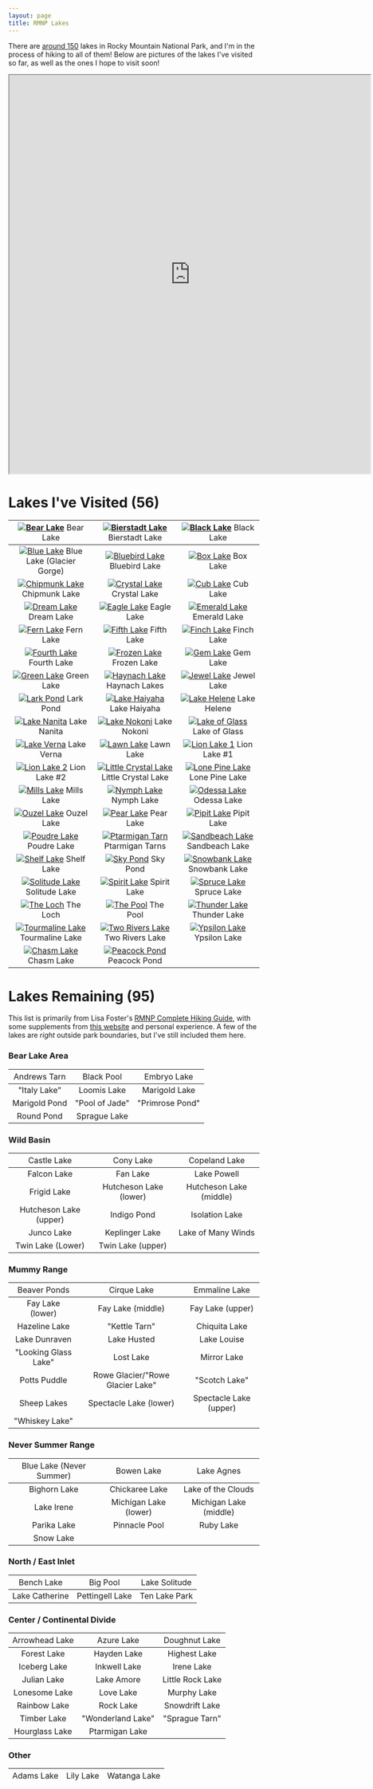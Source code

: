 ```yaml
---
layout: page
title: RMNP Lakes
---
```


There are [around 150](https://www.nps.gov/romo/learn/management/statistics.htm) lakes in Rocky Mountain National Park, and I'm in the process of hiking to all of them! Below are pictures of the lakes I've visited so far, as well as the ones I hope to visit soon!

<iframe src="https://www.google.com/maps/d/embed?mid=18-YcNqJfW-634V9MNQmVZCSmpFcNxFk&hl=en&ehbc=2E312F" width="725" height="800"></iframe>

# Lakes I've Visited (56)

| [![Bear Lake](/assets/img/BearLake.JPG)](/assets/img/BearLake.JPG) <span style="font-weight:normal">Bear Lake</span> | [![Bierstadt Lake](/assets/img/BierstadtLake.jpg)](/assets/img/BierstadtLake.jpg) <span style="font-weight:normal">Bierstadt Lake</span> | [![Black Lake](/assets/img/BlackLake.JPG)](/assets/img/BlackLake.JPG) <span style="font-weight:normal">Black Lake</span> |
| :---: | :---: | :---: |
| [![Blue Lake](/assets/img/BlueLake.JPG)](/assets/img/BlueLake.JPG) Blue Lake (Glacier Gorge) | [![Bluebird Lake](/assets/img/BluebirdLake.JPG)](/assets/img/BluebirdLake.JPG) Bluebird Lake | [![Box Lake](/assets/img/BoxLake.JPG)](/assets/img/BoxLake.JPG) Box Lake |
| [![Chipmunk Lake](/assets/img/ChipmunkLake.JPG)](/assets/img/ChipmunkLake.JPG) Chipmunk Lake | [![Crystal Lake](/assets/img/CrystalLake.JPG)](/assets/img/CrystalLake.JPG) Crystal Lake | [![Cub Lake](/assets/img/CubLake.JPG)](/assets/img/CubLake.JPG) Cub Lake |
| [![Dream Lake](/assets/img/DreamLake.JPG)](/assets/img/DreamLake.JPG) Dream Lake | [![Eagle Lake](/assets/img/EagleLake.JPG)](/assets/img/EagleLake.JPG) Eagle Lake | [![Emerald Lake](/assets/img/EmeraldLake.jpeg)](/assets/img/EmeraldLake.jpeg) Emerald Lake |
| [![Fern Lake](/assets/img/FernLake.JPG)](/assets/img/FernLake.JPG) Fern Lake | [![Fifth Lake](/assets/img/FifthLake.jpg)](/assets/img/FifthLake.jpg) Fifth Lake | [![Finch Lake](/assets/img/FinchLake.JPG)](/assets/img/FinchLake.JPG) Finch Lake |
| [![Fourth Lake](/assets/img/FourthLake.JPG)](/assets/img/FourthLake.JPG) Fourth Lake | [![Frozen Lake](/assets/img/FrozenLake.JPG)](/assets/img/FrozenLake.JPG) Frozen Lake | [![Gem Lake](/assets/img/GemLake.JPG)](/assets/img/GemLake.JPG) Gem Lake |
| [![Green Lake](/assets/img/GreenLake.JPG)](/assets/img/GreenLake.JPG) Green Lake | [![Haynach Lake](/assets/img/HaynachLakes.JPG)](/assets/img/HaynachLakes.JPG) Haynach Lakes | [![Jewel Lake](/assets/img/JewelLake.jpeg)](/assets/img/JewelLake.jpeg) Jewel Lake |
| [![Lark Pond](/assets/img/LarkPond.JPG)](/assets/img/LarkPond.JPG) Lark Pond | [![Lake Haiyaha](/assets/img/LakeHaiyaha.JPG)](/assets/img/LakeHaiyaha.JPG) Lake Haiyaha | [![Lake Helene](/assets/img/LakeHelene.JPG)](/assets/img/LakeHelene.JPG) Lake Helene |
| [![Lake Nanita](/assets/img/LakeNanita.JPG)](/assets/img/LakeNanita.JPG) Lake Nanita | [![Lake Nokoni](/assets/img/LakeNokoni.JPG)](/assets/img/LakeNokoni.JPG) Lake Nokoni | [![Lake of Glass](/assets/img/LakeOfGlass.jpg)](/assets/img/LakeOfGlass.jpg) Lake of Glass |
| [![Lake Verna](/assets/img/LakeVerna.JPG)](/assets/img/LakeVerna.JPG) Lake Verna | [![Lawn Lake](/assets/img/LawnLake.JPG)](/assets/img/LawnLake.JPG) Lawn Lake | [![Lion Lake 1](/assets/img/LionLake1.JPG)](/assets/img/LionLake1.JPG) Lion Lake #1 |
| [![Lion Lake 2](/assets/img/LionLake2.JPG)](/assets/img/LionLake2.JPG) Lion Lake #2 | [![Little Crystal Lake](/assets/img/LittleCrystalLake.JPG)](/assets/img/LittleCrystalLake.JPG) Little Crystal Lake | [![Lone Pine Lake](/assets/img/LonePineLake.jpg)](/assets/img/LonePineLake.jpg) Lone Pine Lake |
| [![Mills Lake](/assets/img/MillsLake.jpg)](/assets/img/MillsLake.jpg) Mills Lake | [![Nymph Lake](/assets/img/NymphLake.JPG)](/assets/img/NymphLake.JPG) Nymph Lake | [![Odessa Lake](/assets/img/OdessaLake.jpeg)](/assets/img/OdessaLake.jpeg) Odessa Lake |
| [![Ouzel Lake](/assets/img/OuzelLake.JPG)](/assets/img/OuzelLake.JPG) Ouzel Lake | [![Pear Lake](/assets/img/PearLake.JPG)](/assets/img/PearLake.JPG) Pear Lake | [![Pipit Lake](/assets/img/PipitLake.JPG)](/assets/img/PipitLake.JPG) Pipit Lake |
| [![Poudre Lake](/assets/img/PoudreLake.JPG)](/assets/img/PoudreLake.JPG) Poudre Lake | [![Ptarmigan Tarn](/assets/img/PtarmiganTarn.JPG)](/assets/img/PtarmiganTarn.JPG) Ptarmigan Tarns | [![Sandbeach Lake](/assets/img/SandbeachLake.JPG)](/assets/img/SandbeachLake.JPG) Sandbeach Lake |
| [![Shelf Lake](/assets/img/ShelfLake.JPG)](/assets/img/ShelfLake.JPG) Shelf Lake | [![Sky Pond](/assets/img/SkyPond.JPG)](/assets/img/SkyPond.JPG) Sky Pond | [![Snowbank Lake](/assets/img/SnowbankLake.JPG)](/assets/img/SnowbankLake.JPG) Snowbank Lake |
| [![Solitude Lake](/assets/img/SolitudeLake.JPG)](/assets/img/SolitudeLake.JPG) Solitude Lake | [![Spirit Lake](/assets/img/SpiritLake.JPG)](/assets/img/SpiritLake.JPG) Spirit Lake | [![Spruce Lake](/assets/img/SpruceLake.JPG)](/assets/img/SpruceLake.JPG) Spruce Lake |
| [![The Loch](/assets/img/TheLoch.JPG)](/assets/img/TheLoch.JPG) The Loch | [![The Pool](/assets/img/ThePool.JPG)](/assets/img/ThePool.JPG) The Pool | [![Thunder Lake](/assets/img/ThunderLake.JPG)](/assets/img/ThunderLake.JPG) Thunder Lake |
| [![Tourmaline Lake](/assets/img/TourmalineLake.JPG)](/assets/img/TourmalineLake.JPG) Tourmaline Lake | [![Two Rivers Lake](/assets/img/TwoRiversLake.JPG)](/assets/img/TwoRiversLake.JPG) Two Rivers Lake | [![Ypsilon Lake](/assets/img/YpsilonLake.JPG)](/assets/img/YpsilonLake.JPG) Ypsilon Lake |
| [![Chasm Lake](/assets/img/ChasmLake.jpeg)](/assets/img/ChasmLake.jpeg) Chasm Lake | [![Peacock Pond](/assets/img/PeacockPond.jpeg)](/assets/img/PeacockPond.jpeg) Peacock Pond | |

# Lakes Remaining (95)
This list is primarily from Lisa Foster's [RMNP Complete Hiking Guide](https://www.amazon.com/Rocky-Mountain-National-Park-Complete/dp/0615526845/ref=sr_1_1?crid=VFZV6XY9JN4X&keywords=lisa+foster&qid=1696050466&sprefix=Lisa+Foster%2Caps%2C185&sr=8-1), with some supplements from [this website](http://www.hikingrmnp.org/p/the-big-list.html) and personal experience. A few of the lakes are _right_ outside park boundaries, but I've still included them here.

### Bear Lake Area

| <span style="font-weight:normal">Andrews Tarn</span> | <span style="font-weight:normal">Black Pool</span> |<span style="font-weight:normal">Embryo Lake</span> |
| :---: | :---: | :---: |
| "Italy Lake" | Loomis Lake | Marigold Lake |
| Marigold Pond | "Pool of Jade" | "Primrose Pond" |
| Round Pond | Sprague Lake | |

### Wild Basin

|  <span style="font-weight:normal">Castle Lake</span> | <span style="font-weight:normal">Cony Lake</span> | <span style="font-weight:normal">Copeland Lake</span> |
| :---: | :---: | :---: |
| Falcon Lake | Fan Lake | Lake Powell |
| Frigid Lake | Hutcheson Lake (lower) | Hutcheson Lake (middle) | 
| Hutcheson Lake (upper) | Indigo Pond | Isolation Lake | 
| Junco Lake | Keplinger Lake | Lake of Many Winds | 
| Twin Lake (Lower) | Twin Lake (upper) | |

### Mummy Range

| <span style="font-weight:normal">Beaver Ponds</span> |<span style="font-weight:normal">Cirque Lake</span> | <span style="font-weight:normal">Emmaline Lake</span> |
| :---: | :---: | :---: |
| Fay Lake (lower) | Fay Lake (middle) | Fay Lake (upper) |
| Hazeline Lake | "Kettle Tarn" | Chiquita Lake |
| Lake Dunraven | Lake Husted | Lake Louise |
| "Looking Glass Lake" | Lost Lake | Mirror Lake |
| Potts Puddle | Rowe Glacier/"Rowe Glacier Lake" | "Scotch Lake" |
| Sheep Lakes | Spectacle Lake (lower) | Spectacle Lake (upper) |
| "Whiskey Lake" | | |

### Never Summer Range

| <span style="font-weight:normal">Blue Lake (Never Summer)</span> | <span style="font-weight:normal">Bowen Lake</span> |<span style="font-weight:normal">Lake Agnes</span> |
| :---: | :---: | :---: |
| Bighorn Lake | Chickaree Lake | Lake of the Clouds |
| Lake Irene | Michigan Lake (lower) | Michigan Lake (middle) |
| Parika Lake | Pinnacle Pool | Ruby Lake |
| Snow Lake | | |

### North / East Inlet

| <span style="font-weight:normal">Bench Lake</span> | <span style="font-weight:normal">Big Pool</span> |<span style="font-weight:normal">Lake Solitude</span> |
| :---: | :---: | :---: |
| Lake Catherine | Pettingell Lake | Ten Lake Park |

### Center / Continental Divide

| <span style="font-weight:normal">Arrowhead Lake</span> | <span style="font-weight:normal">Azure Lake</span> |<span style="font-weight:normal">Doughnut Lake</span> |
| :---: | :---: | :---: |
| Forest Lake | Hayden Lake | Highest Lake |
| Iceberg Lake | Inkwell Lake | Irene Lake |
| Julian Lake | Lake Amore | Little Rock Lake |
| Lonesome Lake | Love Lake | Murphy Lake |
| Rainbow Lake | Rock Lake | Snowdrift Lake |
| Timber Lake | "Wonderland Lake" | "Sprague Tarn" |
| Hourglass Lake | Ptarmigan Lake | |

### Other

| <span style="font-weight:normal">Adams Lake</span> |<span style="font-weight:normal">Lily Lake</span> | <span style="font-weight:normal">Watanga Lake</span> |
| :---: | :---: | :---: |